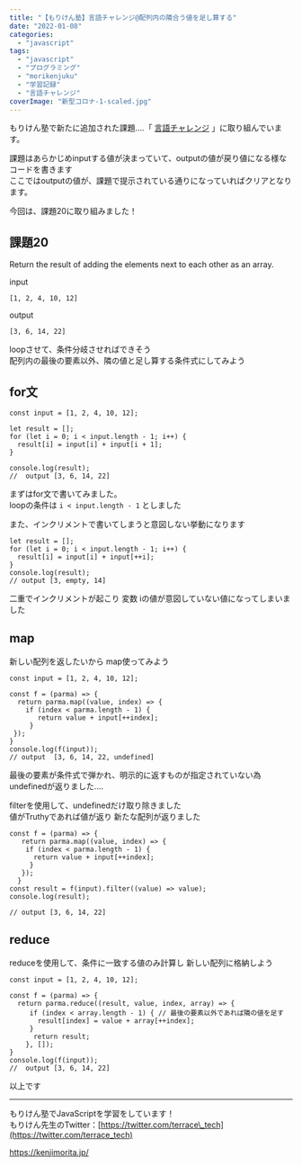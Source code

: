 ```yaml
---
title: "【もりけん塾】言語チャレンジ@配列内の隣合う値を足し算する"
date: "2022-01-08"
categories: 
  - "javascript"
tags: 
  - "javascript"
  - "プログラミング"
  - "morikenjuku"
  - "学習記録"
  - "言語チャレンジ"
coverImage: "新型コロナ-1-scaled.jpg"
---
```


もりけん塾で新たに追加された課題....「 [言語チャレンジ](https://github.com/kenmori/handsonFrontend/blob/master/work/basic/Work.md) 」に取り組んでいます。

課題はあらかじめinputする値が決まっていて、outputの値が戻り値になる様なコードを書きます  
ここではoutputの値が、課題で提示されている通りになっていればクリアとなります。

今回は、課題20に取り組みました！

## 課題20

Return the result of adding the elements next to each other as an array.

input

```
[1, 2, 4, 10, 12]
```

output

```
[3, 6, 14, 22]
```

loopさせて、条件分岐させればできそう  
配列内の最後の要素以外、隣の値と足し算する条件式にしてみよう

## for文

```
const input = [1, 2, 4, 10, 12];

let result = [];
for (let i = 0; i < input.length - 1; i++) {
  result[i] = input[i] + input[i + 1];
}

console.log(result);
//  output [3, 6, 14, 22]
```

まずはfor文で書いてみました。  
loopの条件は `i < input.length - 1` としました

また、インクリメントで書いてしまうと意図しない挙動になります

```
let result = [];
for (let i = 0; i < input.length - 1; i++) { 
  result[i] = input[i] + input[++i];
}
console.log(result);
// output [3, empty, 14]
```

二重でインクリメントが起こり 変数 iの値が意図していない値になってしまいました

## map

新しい配列を返したいから map使ってみよう

```
const input = [1, 2, 4, 10, 12];

const f = (parma) => {
  return parma.map((value, index) => {
    if (index < parma.length - 1) {
       return value + input[++index];
     }
 });
}
console.log(f(input)); 
// output  [3, 6, 14, 22, undefined]
```

最後の要素が条件式で弾かれ、明示的に返すものが指定されていない為 undefinedが返りました....

filterを使用して、undefinedだけ取り除きました  
値がTruthyであれば値が返り 新たな配列が返りました

```
const f = (parma) => {
   return parma.map((value, index) => {
    if (index < parma.length - 1) {
      return value + input[++index];
     }
   });
  }
const result = f(input).filter((value) => value);
console.log(result);

// output [3, 6, 14, 22]
```

## reduce

reduceを使用して、条件に一致する値のみ計算し 新しい配列に格納しよう

```
const input = [1, 2, 4, 10, 12];

const f = (parma) => {
  return parma.reduce((result, value, index, array) => {
     if (index < array.length - 1) { // 最後の要素以外であれば隣の値を足す
       result[index] = value + array[++index];
     }
      return result;
    }, []);
}
console.log(f(input));
//  output [3, 6, 14, 22]
```

以上です

* * *

もりけん塾でJavaScriptを学習をしています！  
もりけん先生のTwitter：[https://twitter.com/terrace\_tech](https://twitter.com/terrace_tech)

https://kenjimorita.jp/
